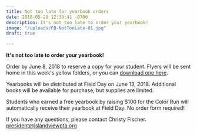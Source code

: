 ```yaml
---
title: Not too late for yearbook orders
date: 2018-05-29 12:30:41 -0700
description: It's not too late to order your yearbook!
image: "/uploads/FB-NotTooLate-01.jpg"
draft: true

---
```

**It's not too late to order your yearbook!**

Order by June 8, 2018 to reserve a copy for your student. Flyers will be sent home in this week's yellow folders, or you can [download one here](https://drive.google.com/file/d/1matll5BVGnMWguIQCf-fr5S_B4fdub4v/view?usp=sharing "2017-2018 Yearbook Order Form"). 

Yearbooks will be distributed at Field Day on June 13, 2018. Additional books will be available for purchase, but supplies are limited.

Students who earned a free yearbook by raising $100 for the Color Run will automatically receive their yearbook at Field Day. No order form required! 

If you have any questions, please contact Christy Fischer. president@islandviewpta.org